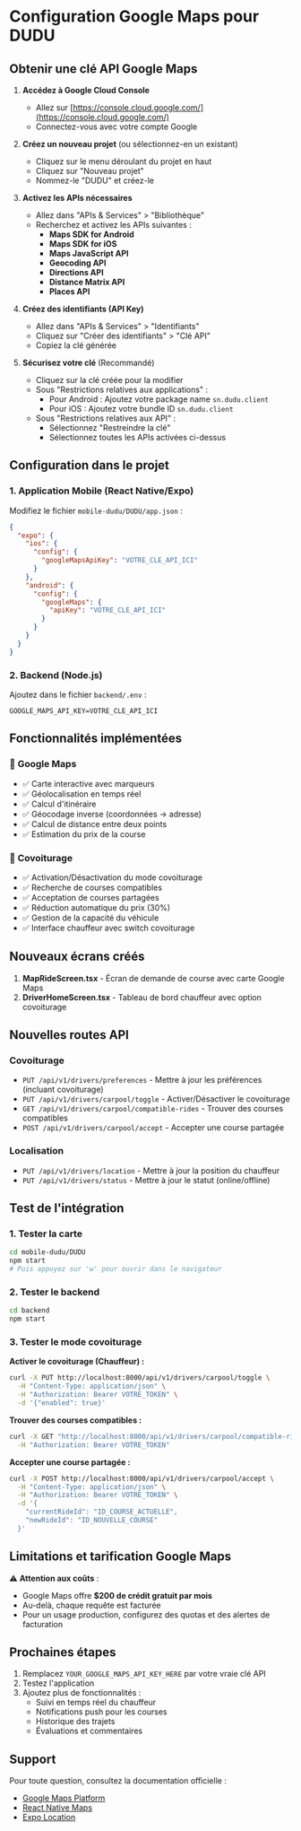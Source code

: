 # Configuration Google Maps pour DUDU

## Obtenir une clé API Google Maps

1. **Accédez à Google Cloud Console**
   - Allez sur [https://console.cloud.google.com/](https://console.cloud.google.com/)
   - Connectez-vous avec votre compte Google

2. **Créez un nouveau projet** (ou sélectionnez-en un existant)
   - Cliquez sur le menu déroulant du projet en haut
   - Cliquez sur "Nouveau projet"
   - Nommez-le "DUDU" et créez-le

3. **Activez les APIs nécessaires**
   - Allez dans "APIs & Services" > "Bibliothèque"
   - Recherchez et activez les APIs suivantes :
     - **Maps SDK for Android**
     - **Maps SDK for iOS**
     - **Maps JavaScript API**
     - **Geocoding API**
     - **Directions API**
     - **Distance Matrix API**
     - **Places API**

4. **Créez des identifiants (API Key)**
   - Allez dans "APIs & Services" > "Identifiants"
   - Cliquez sur "Créer des identifiants" > "Clé API"
   - Copiez la clé générée

5. **Sécurisez votre clé** (Recommandé)
   - Cliquez sur la clé créée pour la modifier
   - Sous "Restrictions relatives aux applications" :
     - Pour Android : Ajoutez votre package name `sn.dudu.client`
     - Pour iOS : Ajoutez votre bundle ID `sn.dudu.client`
   - Sous "Restrictions relatives aux API" :
     - Sélectionnez "Restreindre la clé"
     - Sélectionnez toutes les APIs activées ci-dessus

## Configuration dans le projet

### 1. Application Mobile (React Native/Expo)

Modifiez le fichier `mobile-dudu/DUDU/app.json` :

```json
{
  "expo": {
    "ios": {
      "config": {
        "googleMapsApiKey": "VOTRE_CLE_API_ICI"
      }
    },
    "android": {
      "config": {
        "googleMaps": {
          "apiKey": "VOTRE_CLE_API_ICI"
        }
      }
    }
  }
}
```

### 2. Backend (Node.js)

Ajoutez dans le fichier `backend/.env` :

```env
GOOGLE_MAPS_API_KEY=VOTRE_CLE_API_ICI
```

## Fonctionnalités implémentées

### 📍 **Google Maps**
- ✅ Carte interactive avec marqueurs
- ✅ Géolocalisation en temps réel
- ✅ Calcul d'itinéraire
- ✅ Géocodage inverse (coordonnées → adresse)
- ✅ Calcul de distance entre deux points
- ✅ Estimation du prix de la course

### 🚗 **Covoiturage**
- ✅ Activation/Désactivation du mode covoiturage
- ✅ Recherche de courses compatibles
- ✅ Acceptation de courses partagées
- ✅ Réduction automatique du prix (30%)
- ✅ Gestion de la capacité du véhicule
- ✅ Interface chauffeur avec switch covoiturage

## Nouveaux écrans créés

1. **MapRideScreen.tsx** - Écran de demande de course avec carte Google Maps
2. **DriverHomeScreen.tsx** - Tableau de bord chauffeur avec option covoiturage

## Nouvelles routes API

### Covoiturage
- `PUT /api/v1/drivers/preferences` - Mettre à jour les préférences (incluant covoiturage)
- `PUT /api/v1/drivers/carpool/toggle` - Activer/Désactiver le covoiturage
- `GET /api/v1/drivers/carpool/compatible-rides` - Trouver des courses compatibles
- `POST /api/v1/drivers/carpool/accept` - Accepter une course partagée

### Localisation
- `PUT /api/v1/drivers/location` - Mettre à jour la position du chauffeur
- `PUT /api/v1/drivers/status` - Mettre à jour le statut (online/offline)

## Test de l'intégration

### 1. Tester la carte
```bash
cd mobile-dudu/DUDU
npm start
# Puis appuyez sur 'w' pour ouvrir dans le navigateur
```

### 2. Tester le backend
```bash
cd backend
npm start
```

### 3. Tester le mode covoiturage

**Activer le covoiturage (Chauffeur) :**
```bash
curl -X PUT http://localhost:8000/api/v1/drivers/carpool/toggle \
  -H "Content-Type: application/json" \
  -H "Authorization: Bearer VOTRE_TOKEN" \
  -d '{"enabled": true}'
```

**Trouver des courses compatibles :**
```bash
curl -X GET "http://localhost:8000/api/v1/drivers/carpool/compatible-rides?currentRideId=ID_COURSE" \
  -H "Authorization: Bearer VOTRE_TOKEN"
```

**Accepter une course partagée :**
```bash
curl -X POST http://localhost:8000/api/v1/drivers/carpool/accept \
  -H "Content-Type: application/json" \
  -H "Authorization: Bearer VOTRE_TOKEN" \
  -d '{
    "currentRideId": "ID_COURSE_ACTUELLE",
    "newRideId": "ID_NOUVELLE_COURSE"
  }'
```

## Limitations et tarification Google Maps

⚠️ **Attention aux coûts** :
- Google Maps offre **$200 de crédit gratuit par mois**
- Au-delà, chaque requête est facturée
- Pour un usage production, configurez des quotas et des alertes de facturation

## Prochaines étapes

1. Remplacez `YOUR_GOOGLE_MAPS_API_KEY_HERE` par votre vraie clé API
2. Testez l'application
3. Ajoutez plus de fonctionnalités :
   - Suivi en temps réel du chauffeur
   - Notifications push pour les courses
   - Historique des trajets
   - Évaluations et commentaires

## Support

Pour toute question, consultez la documentation officielle :
- [Google Maps Platform](https://developers.google.com/maps)
- [React Native Maps](https://github.com/react-native-maps/react-native-maps)
- [Expo Location](https://docs.expo.dev/versions/latest/sdk/location/)

